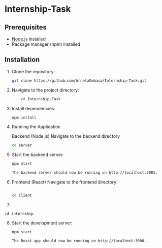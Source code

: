 # Internship-Task

## Prerequisites

- [Node.js](https://nodejs.org/) installed
- Package manager (npm) installed

## Installation

1. Clone the repository:

   ```bash
   git clone https://github.com/ArnelaOmbasa/Internship-Task.git

2. Navigate to the project directory:

    ```bash
        cd Internship-Task

3. Install dependencies:

    ```bash
    npm install

4. Running the Application

    Backend (Node.js)
    Navigate to the backend directory 

    ```bash
    cd server

5. Start the backend server:

    ```bash
    npm start

    The backend server should now be running on http://localhost:3001.

6. Frontend (React)
    Navigate to the frontend directory:

    ```bash

    cd client

7.    ```bash
    cd internship

8. Start the development server:

    ```bash
    npm start

    The React app should now be running on http://localhost:3000.